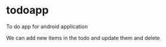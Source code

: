 # todoapp
To do app for android application

We can add new items in the todo and update them and delete
